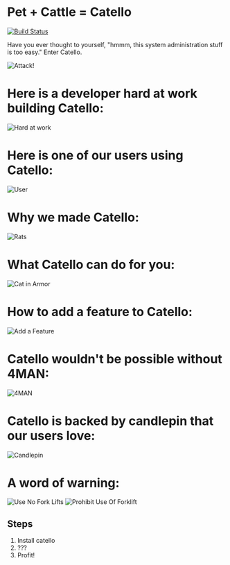 Pet + Cattle = Catello
======================

[![Build Status](https://travis-ci.org/Catello/catello.svg?branch=master)](https://travis-ci.org/Catello/catello)


Have you ever thought to yourself, "hmmm, this system administration stuff is too easy." Enter Catello.


![Attack!](castle.jpg)


Here is a developer hard at work building Catello:
=======================

![Hard at work](build.gif)

Here is one of our users using Catello:
=======================

![User](user.gif)

Why we made Catello:
=======================

![Rats](rats.jpg)


What Catello can do for you:
=======================
![Cat in Armor](cat-armor.jpg)

How to add a feature to Catello:
============================
![Add a Feature](adding_feature.jpg)

Catello wouldn't be possible without 4MAN:
============================
![4MAN](4man.jpg)

Catello is backed by candlepin that our users love:
============================
![Candlepin](cattlepin.jpg)

A word of warning:
==================
![Use No Fork Lifts](no_forklifts.jpg)
![Prohibit Use Of Forklift](prohibit_forklift.jpg)

Steps
-----

1. Install catello
2. ???
3. Profit!

